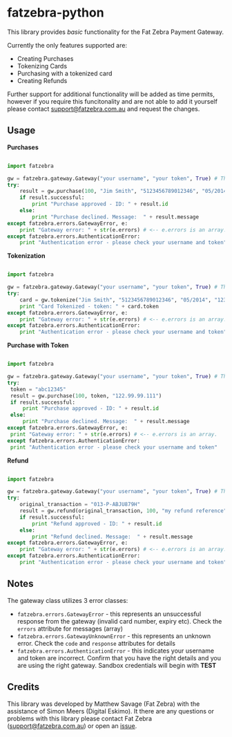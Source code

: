 fatzebra-python
===============

This library provides *basic* functionality for the Fat Zebra Payment Gateway.

Currently the only features supported are:

 * Creating Purchases
 * Tokenizing Cards
 * Purchasing with a tokenized card
 * Creating Refunds

Further support for additional functionality will be added as time permits, however if you require this funcitonality and are not able to
add it yourself please contact support@fatzebra.com.au and request the changes.


Usage
-----

**Purchases**

```python

import fatzebra

gw = fatzebra.gateway.Gateway("your username", "your token", True) # The final param indicates whether or not to use the sandbox
try:
    result = gw.purchase(100, "Jim Smith", "5123456789012346", "05/2014", "123", "122.99.99.111")
    if result.successful:
        print "Purchase approved - ID: " + result.id
    else:
        print "Purchase declined. Message:  " + result.message
except fatzebra.errors.GatewayError, e:
    print "Gateway error: " + str(e.errors) # <-- e.errors is an array.
except fatzebra.errors.AuthenticationError:
    print "Authentication error - please check your username and token"
```

**Tokenization**

```python

import fatzebra

gw = fatzebra.gateway.Gateway("your username", "your token", True) # The final param indicates whether or not to use the sandbox
try:
    card = gw.tokenize("Jim Smith", "5123456789012346", "05/2014", "123")
    print "Card Tokenized - token: " + card.token
except fatzebra.errors.GatewayError, e:
    print "Gateway error: " + str(e.errors) # <-- e.errors is an array.
except fatzebra.errors.AuthenticationError:
    print "Authentication error - please check your username and token"
```

**Purchase with Token**

```python

import fatzebra

gw = fatzebra.gateway.Gateway("your username", "your token", True) # The final param indicates whether or not to use the sandbox
try:
 token = "abc12345"
 result = gw.purchase(100, token, "122.99.99.111")
 if result.successful:
     print "Purchase approved - ID: " + result.id
 else:
     print "Purchase declined. Message:  " + result.message
except fatzebra.errors.GatewayError, e:
 print "Gateway error: " + str(e.errors) # <-- e.errors is an array.
except fatzebra.errors.AuthenticationError:
 print "Authentication error - please check your username and token"
```

**Refund**

```python

import fatzebra

gw = fatzebra.gateway.Gateway("your username", "your token", True) # The final param indicates whether or not to use the sandbox
try:
    original_transaction = "013-P-ABJU879H"
    result = gw.refund(original_transaction, 100, "my refund reference")
    if result.successful:
        print "Refund approved - ID: " + result.id
    else:
        print "Refund declined. Message:  " + result.message
except fatzebra.errors.GatewayError, e:
    print "Gateway error: " + str(e.errors) # <-- e.errors is an array.
except fatzebra.errors.AuthenticationError:
    print "Authentication error - please check your username and token"
```


Notes
-----

The gateway class utilizes 3 error classes:

 * `fatzebra.errors.GatewayError` - this represents an unsuccessful response from the gateway (invalid card number, expiry etc). Check the `errors` attribute for messages (array)
 * `fatzebra.errors.GatewayUnknownError` - this represents an unknown error. Check the `code` and `response` attributes for details
 * `fatzebra.errors.AuthenticationError` - this indicates your username and token are incorrect. Confirm that you have the right details and you are using the right gateway. Sandbox credentials will begin with **TEST**


Credits
-------

This library was developed by Matthew Savage (Fat Zebra) with the assistance of Simon Meers (Digital Eskimo). It there are any questions or problems with this library
please contact Fat Zebra (support@fatzebra.com.au) or open an [issue](https://github.com/fatzebra/fatzebra-python/issues).